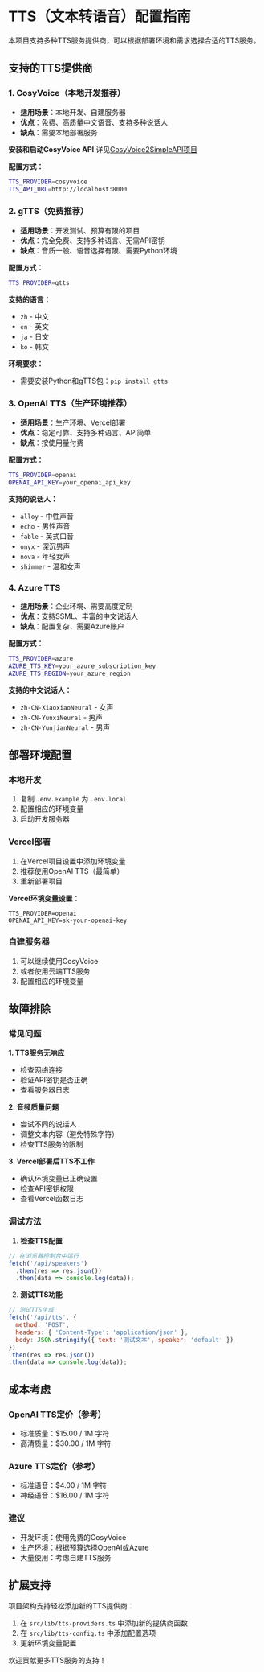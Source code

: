 # TTS（文本转语音）配置指南

本项目支持多种TTS服务提供商，可以根据部署环境和需求选择合适的TTS服务。

## 支持的TTS提供商

### 1. CosyVoice（本地开发推荐）
- **适用场景**：本地开发、自建服务器
- **优点**：免费、高质量中文语音、支持多种说话人
- **缺点**：需要本地部署服务

**安装和启动CosyVoice API**
详见[CosyVoice2SimpleAPI项目](https://github.com/lixiang90/CosyVoice2SimpleAPI)

**配置方式：**
```bash
TTS_PROVIDER=cosyvoice
TTS_API_URL=http://localhost:8000
```

### 2. gTTS（免费推荐）
- **适用场景**：开发测试、预算有限的项目
- **优点**：完全免费、支持多种语言、无需API密钥
- **缺点**：音质一般、语音选择有限、需要Python环境

**配置方式：**
```bash
TTS_PROVIDER=gtts
```

**支持的语言：**
- `zh` - 中文
- `en` - 英文
- `ja` - 日文
- `ko` - 韩文

**环境要求：**
- 需要安装Python和gTTS包：`pip install gtts`

### 3. OpenAI TTS（生产环境推荐）
- **适用场景**：生产环境、Vercel部署
- **优点**：稳定可靠、支持多种语言、API简单
- **缺点**：按使用量付费

**配置方式：**
```bash
TTS_PROVIDER=openai
OPENAI_API_KEY=your_openai_api_key
```

**支持的说话人：**
- `alloy` - 中性声音
- `echo` - 男性声音
- `fable` - 英式口音
- `onyx` - 深沉男声
- `nova` - 年轻女声
- `shimmer` - 温和女声

### 4. Azure TTS
- **适用场景**：企业环境、需要高度定制
- **优点**：支持SSML、丰富的中文说话人
- **缺点**：配置复杂、需要Azure账户

**配置方式：**
```bash
TTS_PROVIDER=azure
AZURE_TTS_KEY=your_azure_subscription_key
AZURE_TTS_REGION=your_azure_region
```

**支持的中文说话人：**
- `zh-CN-XiaoxiaoNeural` - 女声
- `zh-CN-YunxiNeural` - 男声
- `zh-CN-YunjianNeural` - 男声

## 部署环境配置

### 本地开发
1. 复制 `.env.example` 为 `.env.local`
2. 配置相应的环境变量
3. 启动开发服务器

### Vercel部署
1. 在Vercel项目设置中添加环境变量
2. 推荐使用OpenAI TTS（最简单）
3. 重新部署项目

**Vercel环境变量设置：**
```
TTS_PROVIDER=openai
OPENAI_API_KEY=sk-your-openai-key
```

### 自建服务器
1. 可以继续使用CosyVoice
2. 或者使用云端TTS服务
3. 配置相应的环境变量

## 故障排除

### 常见问题

**1. TTS服务无响应**
- 检查网络连接
- 验证API密钥是否正确
- 查看服务器日志

**2. 音频质量问题**
- 尝试不同的说话人
- 调整文本内容（避免特殊字符）
- 检查TTS服务的限制

**3. Vercel部署后TTS不工作**
- 确认环境变量已正确设置
- 检查API密钥权限
- 查看Vercel函数日志

### 调试方法

1. **检查TTS配置**
```javascript
// 在浏览器控制台中运行
fetch('/api/speakers')
  .then(res => res.json())
  .then(data => console.log(data));
```

2. **测试TTS功能**
```javascript
// 测试TTS生成
fetch('/api/tts', {
  method: 'POST',
  headers: { 'Content-Type': 'application/json' },
  body: JSON.stringify({ text: '测试文本', speaker: 'default' })
})
.then(res => res.json())
.then(data => console.log(data));
```

## 成本考虑

### OpenAI TTS定价（参考）
- 标准质量：$15.00 / 1M 字符
- 高清质量：$30.00 / 1M 字符

### Azure TTS定价（参考）
- 标准语音：$4.00 / 1M 字符
- 神经语音：$16.00 / 1M 字符

### 建议
- 开发环境：使用免费的CosyVoice
- 生产环境：根据预算选择OpenAI或Azure
- 大量使用：考虑自建TTS服务

## 扩展支持

项目架构支持轻松添加新的TTS提供商：

1. 在 `src/lib/tts-providers.ts` 中添加新的提供商函数
2. 在 `src/lib/tts-config.ts` 中添加配置选项
3. 更新环境变量配置

欢迎贡献更多TTS服务的支持！